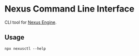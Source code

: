 # Nexus Command Line Interface

CLI tool for [Nexus Engine](https://github.com/NexusEngine/nexus).

## Usage

```
npx nexusctl --help
```

